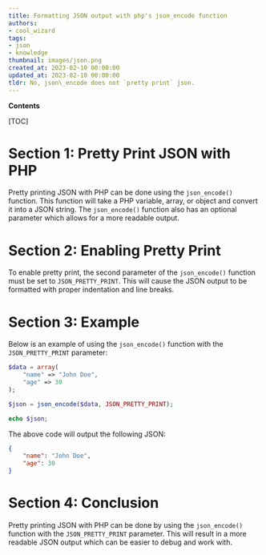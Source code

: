 ```yaml
---
title: Formatting JSON output with php's json_encode function
authors:
- cool_wizard
tags:
- json
- knowledge
thumbnail: images/json.png
created_at: 2023-02-10 00:00:00
updated_at: 2023-02-10 00:00:00
tldr: No, json\_encode does not `pretty print` json.
---
```


**Contents**

[TOC]

# Section 1: Pretty Print JSON with PHP

Pretty printing JSON with PHP can be done using the `json_encode()` function. This function will take a PHP variable, array, or object and convert it into a JSON string. The `json_encode()` function also has an optional parameter which allows for a more readable output.

# Section 2: Enabling Pretty Print

To enable pretty print, the second parameter of the `json_encode()` function must be set to `JSON_PRETTY_PRINT`. This will cause the JSON output to be formatted with proper indentation and line breaks.

# Section 3: Example

Below is an example of using the `json_encode()` function with the `JSON_PRETTY_PRINT` parameter:

```php
$data = array(
    "name" => "John Doe",
    "age" => 30
);

$json = json_encode($data, JSON_PRETTY_PRINT);

echo $json;
```

The above code will output the following JSON:

```json
{
    "name": "John Doe",
    "age": 30
}
```

# Section 4: Conclusion

Pretty printing JSON with PHP can be done by using the `json_encode()` function with the `JSON_PRETTY_PRINT` parameter. This will result in a more readable JSON output which can be easier to debug and work with.
